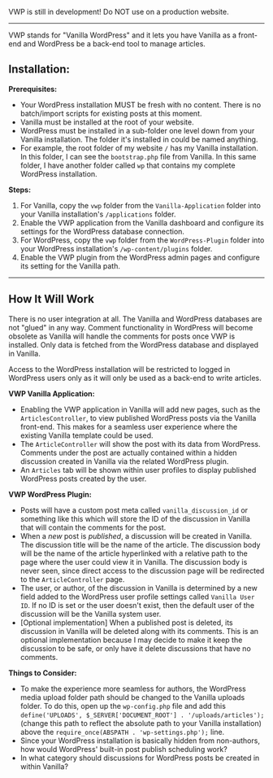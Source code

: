VWP is still in development! Do NOT use on a production website.

---

VWP stands for "Vanilla WordPress" and it lets you have Vanilla as a front-end and WordPress be a back-end tool to manage articles.

## Installation:

**Prerequisites:**

* Your WordPress installation MUST be fresh with no content. There is no batch/import scripts for existing posts at this moment.
* Vanilla must be installed at the root of your website.
* WordPress must be installed in a sub-folder one level down from your Vanilla installation. The folder it's installed in could be named anything.
* For example, the root folder of my website `/` has my Vanilla installation. In this folder, I can see the `bootstrap.php` file from Vanilla. In this same folder, I have another folder called `wp` that contains my complete WordPress installation.

**Steps:**

1. For Vanilla, copy the `vwp` folder from the `Vanilla-Application` folder into your Vanilla installation's `/applications` folder.
2. Enable the VWP application from the Vanilla dashboard and configure its settings for the WordPress database connection.
3. For WordPress, copy the `vwp` folder from the `WordPress-Plugin` folder into your WordPress installation's `/wp-content/plugins` folder.
4. Enable the VWP plugin from the WordPress admin pages and configure its setting for the Vanilla path.

---

## How It Will Work

There is no user integration at all. The Vanilla and WordPress databases are not "glued" in any way. Comment functionality in WordPress will become obsolete as Vanilla will handle the comments for posts once VWP is installed. Only data is fetched from the WordPress database and displayed in Vanilla.

Access to the WordPress installation will be restricted to logged in WordPress users only as it will only be used as a back-end to write articles.

**VWP Vanilla Application:**

* Enabling the VWP application in Vanilla will add new pages, such as the `ArticlesController`, to view published WordPress posts via the Vanilla front-end. This makes for a seamless user experience where the existing Vanilla template could be used.
* The `ArticleController` will show the post with its data from WordPress. Comments under the post are actually contained within a hidden discussion created in Vanilla via the related WordPress plugin.
* An `Articles` tab will be shown within user profiles to display published WordPress posts created by the user.

**VWP WordPress Plugin:**

* Posts will have a custom post meta called `vanilla_discussion_id` or something like this which will store the ID of the discussion in Vanilla that will contain the comments for the post.
* When a *new* post is *published*, a discussion will be created in Vanilla. The discussion title will be the name of the article. The discussion body will be the name of the article hyperlinked with a relative path to the page where the user could view it in Vanilla. The discussion body is never seen, since direct access to the discussion page will be redirected to the `ArticleController` page.
* The user, or author, of the discussion in Vanilla is determined by a new field added to the WordPress user profile settings called `Vanilla User ID`. If no ID is set or the user doesn't exist, then the default user of the discussion will be the Vanilla system user.
* [Optional implementation] When a published post is deleted, its discussion in Vanilla will be deleted along with its comments. This is an optional implementation because I may decide to make it keep the discussion to be safe, or only have it delete discussions that have no comments.

**Things to Consider:**

* To make the experience more seamless for authors, the WordPress media upload folder path should be changed to the Vanilla uploads folder. To do this, open up the `wp-config.php` file and add this `define('UPLOADS', $_SERVER['DOCUMENT_ROOT'] . '/uploads/articles');` (change this path to reflect the absolute path to your Vanilla installation) above the `require_once(ABSPATH . 'wp-settings.php');` line.
* Since your WordPress installation is basically hidden from non-authors, how would WordPress' built-in post publish scheduling work?
* In what category should discussions for WordPress posts be created in within Vanilla?
